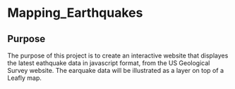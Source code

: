 # Mapping_Earthquakes
## Purpose 
The purpose of this project is to create an interactive website that displayes the latest eathquake data in javascript format, from the US Geological Survey website. 
The earquake data will be illustrated as a layer on top of a Leafly map.  
